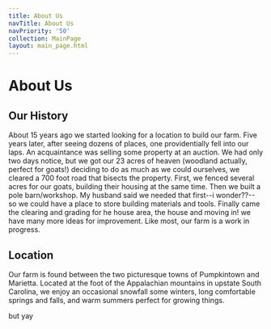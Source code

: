 ```yaml
---
title: About Us
navTitle: About Us
navPriority: '50'
collection: MainPage
layout: main_page.html
---
```


# About Us

## Our History

About 15 years ago we started looking for a location to build our farm. Five years later, after seeing dozens of places, one providentially fell into our laps. An acquaintance was selling some property at an auction. We had only two days notice, but we got our 23 acres of heaven (woodland actually, perfect for goats!) deciding to do as much as we could ourselves, we cleared a 700 foot road that bisects the property. First, we fenced several acres for our goats, building their housing at the same time. Then we built a pole barn/workshop. My husband said we needed that first--i wonder??-- so we could have a place to store building materials and tools. Finally came the clearing and grading for he house area, the house and moving in! we have many more  ideas for improvement. Like most, our farm is a work in progress.

## Location

Our farm is found between the two picturesque towns of Pumpkintown and Marietta. Located at the foot of the Appalachian mountains in upstate South Carolina, we enjoy an occasional snowfall some winters, long comfortable springs and falls, and warm summers perfect for growing things.

but yay
